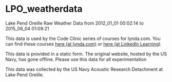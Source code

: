 # LPO_weatherdata

Lake Pend Oreille Raw Weather Data from 2012_01_01 00:02:14 to 2015_06_04 01:09:21

This data is used by the Code Clinic series of courses for lynda.com. You can find these courses [here (at lynda.com)](http://www.lynda.com/SharedPlaylist/3bd14e75f0014f05a34c169289d7a29a) or [here (at LinkedIn Learning)](https://www.linkedin.com/learning/search?entityType=COURSE&keywords=code%20clinic)

This data is provided in a static form. The original website, hosted by the US Navy, has gone offline. Please use this data for all experimentation

This data was collected by the US Navy Acoustic Research Detachment at Lake Pend Oreille.
